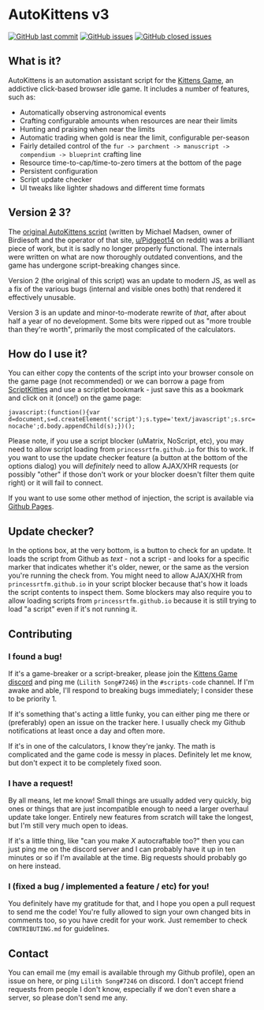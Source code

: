 # AutoKittens v3

[![GitHub last commit](https://img.shields.io/github/last-commit/PrincessRTFM/AutoKittens?logo=github)](https://github.com/PrincessRTFM/AutoKittens/commits/master)
[![GitHub issues](https://img.shields.io/github/issues-raw/PrincessRTFM/AutoKittens?logo=github)](https://github.com/PrincessRTFM/AutoKittens/issues?q=is%3Aissue+is%3Aopen+sort%3Aupdated-desc)
[![GitHub closed issues](https://img.shields.io/github/issues-closed-raw/PrincessRTFM/AutoKittens?logo=github)](https://github.com/PrincessRTFM/AutoKittens/issues?q=is%3Aissue+is%3Aclosed+sort%3Aupdated-desc)

## What is it?
AutoKittens is an automation assistant script for the [Kittens Game](http://bloodrizer.ru/games/kittens/#), an addictive click-based browser idle game. It includes a number of features, such as:

- Automatically observing astronomical events
- Crafting configurable amounts when resources are near their limits
- Hunting and praising when near the limits
- Automatic trading when gold is near the limit, configurable per-season
- Fairly detailed control of the `fur -> parchment -> manuscript -> compendium -> blueprint` crafting line
- Resource time-to-cap/time-to-zero timers at the bottom of the page
- Persistent configuration
- Script update checker
- UI tweaks like lighter shadows and different time formats

## Version ~~2~~ 3?
The [original AutoKittens script](http://birdiesoft.dk/autokittens.php) (written by Michael Madsen, owner of Birdiesoft and the operator of that site, [u/Pidgeot14](https://reddit.com/u/Pidgeot14) on reddit) was a brilliant piece of work, but it is sadly no longer properly functional. The internals were written on what are now thoroughly outdated conventions, and the game has undergone script-breaking changes since.

Version 2 (the original of this script) was an update to modern JS, as well as a fix of the various bugs (internal and visible ones both) that rendered it effectively unusable.

Version 3 is an update and minor-to-moderate rewrite of _that_, after about half a year of no development. Some bits were ripped out as "more trouble than they're worth", primarily the most complicated of the calculators.

## How do I use it?
You can either copy the contents of the script into your browser console on the game page (not recommended) or we can borrow a page from [ScriptKitties](https://github.com/MaPaul1977/KittensGame) and use a scriptlet bookmark - just save this as a bookmark and click on it (once!) on the game page:

	javascript:(function(){var d=document,s=d.createElement('script');s.type='text/javascript';s.src='https://princessrtfm.github.io/AutoKittens/AutoKittens.js?nocache';d.body.appendChild(s);})();

Please note, if you use a script blocker (uMatrix, NoScript, etc), you may need to allow script loading from `princessrtfm.github.io` for this to work. If you want to use the update checker feature (a button at the bottom of the options dialog) you will _definitely_ need to allow AJAX/XHR requests (or possibly "other" if those don't work or your blocker doesn't filter them quite right) or it will fail to connect.

If you want to use some other method of injection, the script is available via [Github Pages](https://princessrtfm.github.io/AutoKittens/AutoKittens.js).

## Update checker?
In the options box, at the very bottom, is a button to check for an update. It loads the script from Github as _text_ - not a script - and looks for a specific marker that indicates whether it's older, newer, or the same as the version you're running the check from. You might need to allow AJAX/XHR from `princessrtfm.github.io` in your script blocker because that's how it loads the script contents to inspect them. Some blockers may also require you to allow loading scripts from `princessrtfm.github.io` because it is still trying to load "a script" even if it's not running it.

## Contributing

### I found a bug!

If it's a game-breaker or a script-breaker, please join the [Kittens Game discord](https://discord.gg/2arBf9K) and ping me (`Lilith Song#7246`) in the `#scripts-code` channel. If I'm awake and able, I'll respond to breaking bugs immediately; I consider these to be priority 1.

If it's something that's acting a little funky, you can either ping me there or (preferably) open an issue on the tracker here. I usually check my Github notifications at least once a day and often more.

If it's in one of the calculators, I know they're janky. The math is complicated and the game code is messy in places. Definitely let me know, but don't expect it to be completely fixed soon.

### I have a request!

By all means, let me know! Small things are usually added very quickly, big ones or things that are just incompatible enough to need a larger overhaul update take longer. Entirely new features from scratch will take the longest, but I'm still very much open to ideas.

If it's a little thing, like "can you make _X_ autocraftable too?" then you can just ping me on the discord server and I can probably have it up in ten minutes or so if I'm available at the time. Big requests should probably go on here instead.

### I (fixed a bug / implemented a feature / etc) for you!

You definitely have my gratitude for that, and I hope you open a pull request to send me the code! You're fully allowed to sign your own changed bits in comments too, so you have credit for your work. Just remember to check `CONTRIBUTING.md` for guidelines.

## Contact

You can email me (my email is available through my Github profile), open an issue on here, or ping `Lilith Song#7246` on discord. I don't accept friend requests from people I don't know, especially if we don't even share a server, so please don't send me any.
